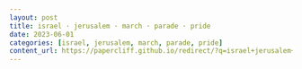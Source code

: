 ```yaml
---
layout: post
title: israel · jerusalem · march · parade · pride
date: 2023-06-01
categories: [israel, jerusalem, march, parade, pride]
content_url: https://papercliff.github.io/redirect/?q=israel+jerusalem+march+parade+pride&tbs=cdr:1,cd_min:5/31/2023,cd_max:6/2/2023
---
```


